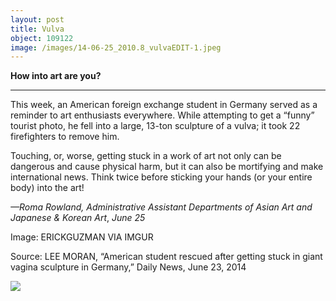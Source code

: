 ```yaml
---
layout: post
title: Vulva
object: 109122
image: /images/14-06-25_2010.8_vulvaEDIT-1.jpeg
---
```

**How into art are you?**

****

This week, an American foreign exchange student in Germany served as a reminder to art enthusiasts everywhere. While attempting to get a “funny” tourist photo, he fell into a large, 13-ton sculpture of a vulva;
 it took 22 firefighters to remove him. 

Touching, or, worse, getting stuck in a work of art not only can be dangerous and cause physical harm, but it can also be mortifying and make international news. Think twice before sticking your hands (or your entire body) into the art!    

*—Roma Rowland,
 Administrative Assistant*
 *Departments of Asian Art
 and Japanese & Korean Art*, *June 25*

Image: ERICKGUZMAN VIA IMGUR

Source: LEE MORAN, “American student rescued after getting stuck in giant vagina sculpture in Germany,” Daily News, June 23, 2014

![]({{siteurl.base}}/images/14-06-25_2010.8_vulvaEDIT-1.jpeg)
